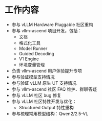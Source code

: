 # 工作内容

- 参与 vLLM Hardware Pluggable 社区重构
- 参与 vllm-ascend 项目开发，包括：
  - 文档
  - 格式化工具
  - Model Runner
  - Guided Decoding
  - V1 Engine
  - 环境变量管理
- 负责 vllm-ascend 用户体验提升专项
- 参与验证模型支持情况
- 参与验证 vLLM 原生 UT 支持情况
- 参与 vllm-ascend 社区 FAQ 维护、群聊答疑
- 参与 vLLM 社区 bug 修复
- 参与 vLLM 社区特性开发与优化：
  - Structured Output 特性重构
- 参与梳理常用模型结构：Qwen2/2.5-VL
